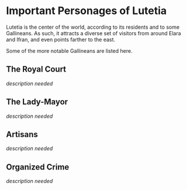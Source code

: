 # Important Personages of Lutetia

Lutetia is the center of the world, according to its residents and to some Gallineans. As such, it
attracts a diverse set of visitors from around Elara and Ifran, and even points farther to the east.

Some of the more notable Gallineans are listed here.

## The Royal Court

*description needed*

## The Lady-Mayor

*description needed*

## Artisans

*description needed*

## Organized Crime

*description needed*




